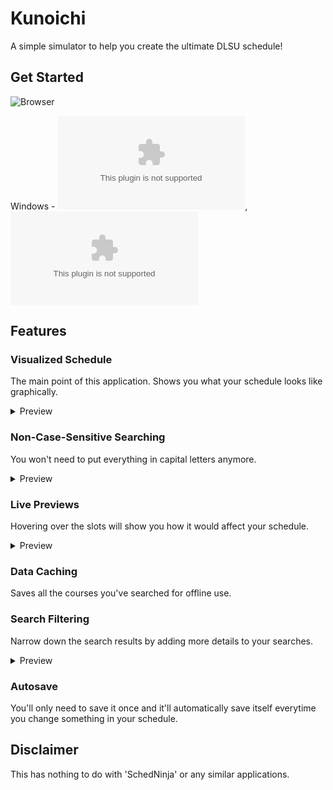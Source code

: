 # Kunoichi
A simple simulator to help you create the ultimate DLSU schedule!
## Get Started
![Browser](https://llyme.github.io/Kunoichi/)

Windows - ![32-bit](https://github.com/Llyme/Kunoichi/releases/download/v1.3-pre/Kunoichi.v1.3-pre.x86.zip), ![64-bit](https://github.com/Llyme/Kunoichi/releases/download/v1.3-pre/Kunoichi.v1.3-pre.x64.zip)

## Features

### Visualized Schedule
The main point of this application. Shows you what your schedule looks like graphically.
<details>
  <summary>Preview</summary>

  No previews yet. Sorry!
</details>

### Non-Case-Sensitive Searching
You won't need to put everything in capital letters anymore.
<details>
  <summary>Preview</summary>

  ![](https://raw.githubusercontent.com/Llyme/Kunoichi/master/preview/search.gif)
</details>

### Live Previews
Hovering over the slots will show you how it would affect your schedule.
<details>
  <summary>Preview</summary>

  ![](https://raw.githubusercontent.com/Llyme/Kunoichi/master/preview/enroll.gif)
</details>

### Data Caching
Saves all the courses you've searched for offline use.

### Search Filtering
Narrow down the search results by adding more details to your searches.
<details>
  <summary>Preview</summary>

  No previews yet. Sorry!
</details>

### Autosave
You'll only need to save it once and it'll automatically save itself everytime you change something in your schedule.

## Disclaimer
This has nothing to do with 'SchedNinja' or any similar applications.
